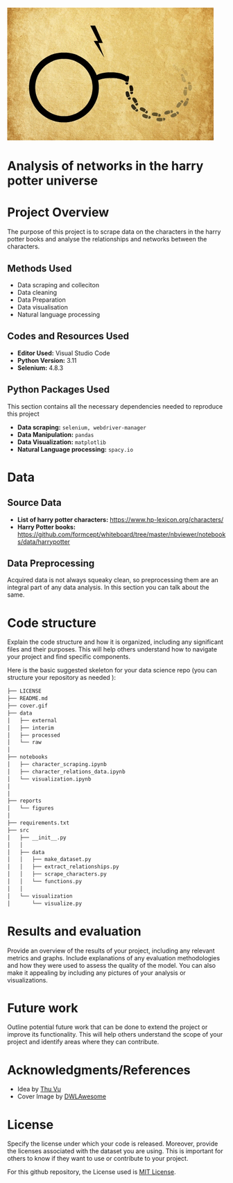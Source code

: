 ![img](https://github.com/msherrif04/harry_potter_network/blob/web_scraping/cover.gif)

# Analysis of networks in the harry potter universe

# Project Overview
The purpose of this project is to scrape data on the characters in the harry potter books and analyse the relationships and networks between the characters. 

## Methods Used
* Data scraping and colleciton
* Data cleaning
* Data Preparation
* Data visualisation
* Natural language processing

## Codes and Resources Used
- **Editor Used:**  Visual Studio Code
- **Python Version:** 3.11
- **Selenium:** 4.8.3

## Python Packages Used
This section contains all the necessary dependencies needed to reproduce this project

- **Data scraping:** `selenium, webdriver-manager`
- **Data Manipulation:** `pandas`
- **Data Visualization:** `matplotlib`
- **Natural Language processing:** `spacy.io`


# Data

## Source Data
- **List of harry potter characters:** https://www.hp-lexicon.org/characters/
- **Harry Potter books:** https://github.com/formcept/whiteboard/tree/master/nbviewer/notebooks/data/harrypotter

## Data Preprocessing
Acquired data is not always squeaky clean, so preprocessing them are an integral part of any data analysis. In this section you can talk about the same.

# Code structure
Explain the code structure and how it is organized, including any significant files and their purposes. This will help others understand how to navigate your project and find specific components. 

Here is the basic suggested skeleton for your data science repo (you can structure your repository as needed ):

```bash
├── LICENSE
├── README.md    
├── cover.gif  
├── data
│   ├── external       
│   ├── interim       
│   ├── processed      
│   └── raw                    
│
├── notebooks    
│   ├── character_scraping.ipynb    
│   ├── character_relations_data.ipynb    
│   └── visualization.ipynb                    
│
│
├── reports            
│   └── figures      
│
├── requirements.txt  
├── src                
│   ├── __init__.py    
│   │
│   ├── data           
│   │   ├── make_dataset.py
│   │   ├── extract_relationships.py  
│   │   ├── scrape_characters.py
│   │   └── functions.py
│   │
│   └── visualization  
│       └── visualize.py
```

# Results and evaluation
Provide an overview of the results of your project, including any relevant metrics and graphs. Include explanations of any evaluation methodologies and how they were used to assess the quality of the model. You can also make it appealing by including any pictures of your analysis or visualizations.

# Future work
Outline potential future work that can be done to extend the project or improve its functionality. This will help others understand the scope of your project and identify areas where they can contribute.

# Acknowledgments/References
* Idea by [Thu Vu](https://github.com/thu-vu92/the_witcher_network)
* Cover Image by [DWLAwesome](https://raw.githubusercontent.com/DLWAwesome/harry-potter-spells/master/2005874_200x130.gif)


# License
Specify the license under which your code is released. Moreover, provide the licenses associated with the dataset you are using. This is important for others to know if they want to use or contribute to your project. 

For this github repository, the License used is [MIT License](https://opensource.org/license/mit/).